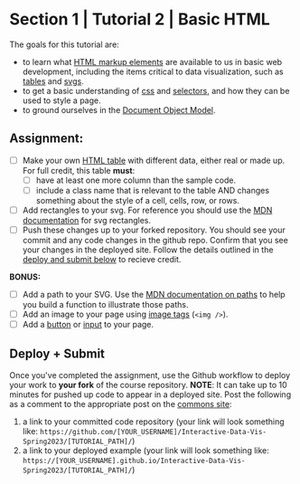 # Section 1 | Tutorial 2 | Basic HTML

The goals for this tutorial are:

- to learn what [HTML markup elements](https://developer.mozilla.org/en-US/docs/Web/HTML/Element) are available to us in basic web development, including the items critical to data visualization, such as [tables](https://developer.mozilla.org/en-US/docs/Learn/HTML/Tables/Basics) and [svgs](https://developer.mozilla.org/en-US/docs/Web/SVG). 
- to get a basic understanding of [css](https://developer.mozilla.org/en-US/docs/Web/CSS) and [selectors](https://developer.mozilla.org/en-US/docs/Web/CSS/CSS_Selectors), and how they can be used to style a page.
- to ground ourselves in the [Document Object Model](https://developer.mozilla.org/en-US/docs/Glossary/DOM).

## Assignment:

- [ ] Make your own [HTML table](https://developer.mozilla.org/en-US/docs/Learn/HTML/Tables/Basics) with different data, either real or made up. For full credit, this table **must**:
  - [ ] have at least one more column than the sample code.
  - [ ] include a class name that is relevant to the table AND changes something about the style of a cell, cells, row, or rows.
- [ ] Add rectangles to your svg. For reference you should use the [MDN documentation](https://developer.mozilla.org/en-US/docs/Web/SVG/Element/rect) for svg rectangles.  
- [ ] Push these changes up to your forked repository. You should see your commit and any code changes in the github repo. Confirm that you see your changes in the deployed site. Follow the details outlined in the [deploy and submit below](#deploy--submit) to recieve credit.

**BONUS:**

- [ ] Add a path to your SVG. Use the [MDN documentation on paths](https://developer.mozilla.org/en-US/docs/Web/SVG/Element/path) to help you build a function to illustrate those paths. 
- [ ] Add an image to your page using [image tags](https://developer.mozilla.org/en-US/docs/Web/HTML/Element/img) (`<img />`). 
- [ ] Add a [button](https://developer.mozilla.org/en-US/docs/Web/HTML/Element/button) or [input](https://developer.mozilla.org/en-US/docs/Web/HTML/Element/input) to your page. 

## Deploy + Submit

Once you've completed the assignment, use the Github workflow to deploy your work to **your fork** of the course repository. **NOTE**: It can take up to 10 minutes for pushed up code to appear in a deployed site. Post the following as a comment to the appropriate post on the [commons site](https://data73200Spring2023.commons.gc.cuny.edu/):
1. a link to your committed code repository (your link will look something like: `https://github.com/[YOUR_USERNAME]/Interactive-Data-Vis-Spring2023/[TUTORIAL_PATH]/`)
2. a link to your deployed example (your link will look something like: `https://[YOUR_USERNAME].github.io/Interactive-Data-Vis-Spring2023/[TUTORIAL_PATH]/`)
